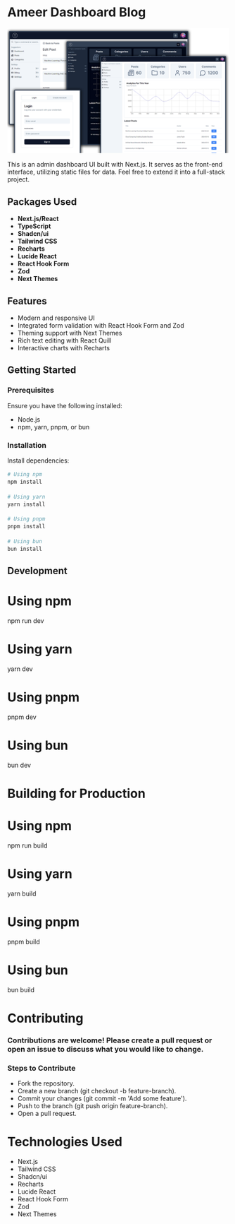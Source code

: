 # Ameer Dashboard Blog

<img src="img/screen.png" alt="Dashboard Screenshot" />

This is an admin dashboard UI built with Next.js. It serves as the front-end interface, utilizing static files for data. Feel free to extend it into a full-stack project.

## Packages Used

- **Next.js/React**
- **TypeScript**
- **Shadcn/ui**
- **Tailwind CSS**
- **Recharts**
- **Lucide React**
- **React Hook Form**
- **Zod**
- **Next Themes**

## Features

- Modern and responsive UI
- Integrated form validation with React Hook Form and Zod
- Theming support with Next Themes
- Rich text editing with React Quill
- Interactive charts with Recharts

## Getting Started

### Prerequisites

Ensure you have the following installed:

- Node.js
- npm, yarn, pnpm, or bun

### Installation

Install dependencies:

```bash
# Using npm
npm install

# Using yarn
yarn install

# Using pnpm
pnpm install

# Using bun
bun install
```

## Development

# Using npm

npm run dev

# Using yarn

yarn dev

# Using pnpm

pnpm dev

# Using bun

bun dev

# Building for Production

# Using npm

npm run build

# Using yarn

yarn build

# Using pnpm

pnpm build

# Using bun

bun build

# Contributing

### Contributions are welcome! Please create a pull request or open an issue to discuss what you would like to change.

### Steps to Contribute

- Fork the repository.
- Create a new branch (git checkout -b feature-branch).
- Commit your changes (git commit -m 'Add some feature').
- Push to the branch (git push origin feature-branch).
- Open a pull request.

# Technologies Used

- Next.js
- Tailwind CSS
- Shadcn/ui
- Recharts
- Lucide React
- React Hook Form
- Zod
- Next Themes
